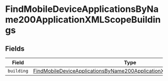 # FindMobileDeviceApplicationsByName200ApplicationXMLScopeBuildings


## Fields

| Field                                                                                                                                                                             | Type                                                                                                                                                                              | Required                                                                                                                                                                          | Description                                                                                                                                                                       |
| --------------------------------------------------------------------------------------------------------------------------------------------------------------------------------- | --------------------------------------------------------------------------------------------------------------------------------------------------------------------------------- | --------------------------------------------------------------------------------------------------------------------------------------------------------------------------------- | --------------------------------------------------------------------------------------------------------------------------------------------------------------------------------- |
| `building`                                                                                                                                                                        | [FindMobileDeviceApplicationsByName200ApplicationXMLScopeBuildingsBuilding](../../models/operations/findmobiledeviceapplicationsbyname200applicationxmlscopebuildingsbuilding.md) | :heavy_minus_sign:                                                                                                                                                                | N/A                                                                                                                                                                               |